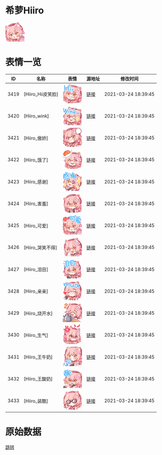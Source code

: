 # 希萝Hiiro

<img src="./cover.png" height="60" alt="cover" />

# 表情一览

|ID|名称|表情|源地址|修改时间|
|----|----|----|----|----|
|3419|[Hiiro_Hii皮笑脸]|<img src="./pic/003419_%5BHiiro_Hii皮笑脸%5D.png" height="60" alt="Hii皮笑脸"/>|[链接](http://i0.hdslb.com/bfs/emote/5c6276afd4df1a02af0c95ad4f807c497dbb8595.png)|2021-03-24 18:39:45|
|3420|[Hiiro_wink]|<img src="./pic/003420_%5BHiiro_wink%5D.png" height="60" alt="wink"/>|[链接](http://i0.hdslb.com/bfs/emote/100b6f3429dffbea01d041647e07a8746ec45bf5.png)|2021-03-24 18:39:45|
|3421|[Hiiro_傲娇]|<img src="./pic/003421_%5BHiiro_傲娇%5D.png" height="60" alt="傲娇"/>|[链接](http://i0.hdslb.com/bfs/emote/8fa7e6ffc5595c42a09f5f28536da176a55e3dcd.png)|2021-03-24 18:39:45|
|3422|[Hiiro_饿了]|<img src="./pic/003422_%5BHiiro_饿了%5D.png" height="60" alt="饿了"/>|[链接](http://i0.hdslb.com/bfs/emote/d6190a4d3278d8cb0400e4017572ca17dc95ac55.png)|2021-03-24 18:39:45|
|3423|[Hiiro_感谢]|<img src="./pic/003423_%5BHiiro_感谢%5D.png" height="60" alt="感谢"/>|[链接](http://i0.hdslb.com/bfs/emote/5c8a0a1ce152ad4de9b091efc8a6cb9fb498e4f8.png)|2021-03-24 18:39:45|
|3424|[Hiiro_害羞]|<img src="./pic/003424_%5BHiiro_害羞%5D.png" height="60" alt="害羞"/>|[链接](http://i0.hdslb.com/bfs/emote/7f304fe4c781a2da1dc35d7d1b031f14b8b8631b.png)|2021-03-24 18:39:45|
|3425|[Hiiro_可爱]|<img src="./pic/003425_%5BHiiro_可爱%5D.png" height="60" alt="可爱"/>|[链接](http://i0.hdslb.com/bfs/emote/3fb98917c30d878e96b077079a29c57c406110a4.png)|2021-03-24 18:39:45|
|3426|[Hiiro_哭笑不得]|<img src="./pic/003426_%5BHiiro_哭笑不得%5D.png" height="60" alt="哭笑不得"/>|[链接](http://i0.hdslb.com/bfs/emote/f3ee8f1092c2322786b7a777da5fd7ed77c5af58.png)|2021-03-24 18:39:45|
|3427|[Hiiro_泪目]|<img src="./pic/003427_%5BHiiro_泪目%5D.png" height="60" alt="泪目"/>|[链接](http://i0.hdslb.com/bfs/emote/4a604ac0ae729b6ce540327a7121f095e42d0b54.png)|2021-03-24 18:39:45|
|3428|[Hiiro_亲亲]|<img src="./pic/003428_%5BHiiro_亲亲%5D.png" height="60" alt="亲亲"/>|[链接](http://i0.hdslb.com/bfs/emote/0b54433d978f51a7031a965f2981832129eb8ef5.png)|2021-03-24 18:39:45|
|3429|[Hiiro_烧开水]|<img src="./pic/003429_%5BHiiro_烧开水%5D.png" height="60" alt="烧开水"/>|[链接](http://i0.hdslb.com/bfs/emote/53c29d3ce7fb7c0f98e040667e47adb57155cc3d.png)|2021-03-24 18:39:45|
|3430|[Hiiro_生气]|<img src="./pic/003430_%5BHiiro_生气%5D.png" height="60" alt="生气"/>|[链接](http://i0.hdslb.com/bfs/emote/17e4595799ba8952f12ed8f4b290813dfd4ae67a.png)|2021-03-24 18:39:45|
|3431|[Hiiro_王牛奶]|<img src="./pic/003431_%5BHiiro_王牛奶%5D.png" height="60" alt="王牛奶"/>|[链接](http://i0.hdslb.com/bfs/emote/5fdeb7de9be166a7bc4ed43cca33e98e8cfd1698.png)|2021-03-24 18:39:45|
|3432|[Hiiro_王酸奶]|<img src="./pic/003432_%5BHiiro_王酸奶%5D.png" height="60" alt="王酸奶"/>|[链接](http://i0.hdslb.com/bfs/emote/e220c868856ea2b036fa9751b8de12985f968814.png)|2021-03-24 18:39:45|
|3433|[Hiiro_装酷]|<img src="./pic/003433_%5BHiiro_装酷%5D.png" height="60" alt="装酷"/>|[链接](http://i0.hdslb.com/bfs/emote/14193deff0390a77423a51523bb4bb5e54db3a2d.png)|2021-03-24 18:39:45|

# 原始数据

[跳转](./raw.json)

